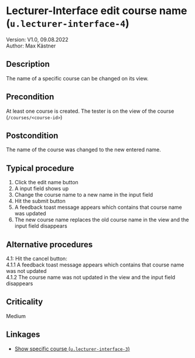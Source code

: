 # Lecturer-Interface edit course name (`u.lecturer-interface-4`)


Version: V1.0, 09.08.2022 \
Author: Max Kästner

## Description

The name of a specific course can be changed on its view.

## Precondition

At least one course is created. The tester is on the view of the course (`/courses/<course-id>`)

## Postcondition

The name of the course was changed to the new entered name.

## Typical procedure

1. Click the edit name button
2. A input field shows up
3. Change the course name to a new name in the input field
4. Hit the submit button
5. A feedback toast message appears which contains that course name was updated
6. The new course name replaces the old course name in the view and the input field disappears

## Alternative procedures

4.1: Hit the cancel button: \
    4.1.1 A feedback toast message appears which contains that course name was not updated \
    4.1.2 The course name was not updated in the view and the input field disappears 
    
## Criticality

Medium

## Linkages

- [Show specific course (`u.lecturer-interface-3`)](u-lecturer-interface-03-show-specific-course.md)